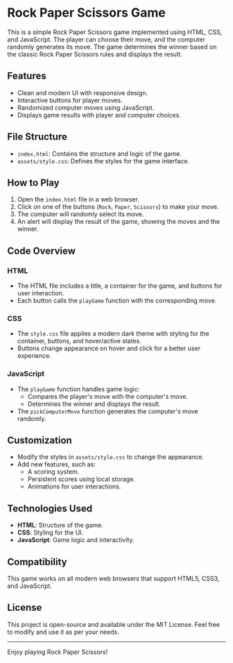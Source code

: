 # Rock Paper Scissors Game

This is a simple Rock Paper Scissors game implemented using HTML, CSS, and JavaScript. The player can choose their move, and the computer randomly generates its move. The game determines the winner based on the classic Rock Paper Scissors rules and displays the result.

## Features

- Clean and modern UI with responsive design.
- Interactive buttons for player moves.
- Randomized computer moves using JavaScript.
- Displays game results with player and computer choices.

## File Structure

- `index.html`: Contains the structure and logic of the game.
- `assets/style.css`: Defines the styles for the game interface.

## How to Play

1. Open the `index.html` file in a web browser.
2. Click on one of the buttons (`Rock`, `Paper`, `Scissors`) to make your move.
3. The computer will randomly select its move.
4. An alert will display the result of the game, showing the moves and the winner.

## Code Overview

### HTML
- The HTML file includes a title, a container for the game, and buttons for user interaction.
- Each button calls the `playGame` function with the corresponding move.

### CSS
- The `style.css` file applies a modern dark theme with styling for the container, buttons, and hover/active states.
- Buttons change appearance on hover and click for a better user experience.

### JavaScript
- The `playGame` function handles game logic:
  - Compares the player's move with the computer's move.
  - Determines the winner and displays the result.
- The `pickComputerMove` function generates the computer's move randomly.

## Customization

- Modify the styles in `assets/style.css` to change the appearance.
- Add new features, such as:
  - A scoring system.
  - Persistent scores using local storage.
  - Animations for user interactions.

## Technologies Used

- **HTML**: Structure of the game.
- **CSS**: Styling for the UI.
- **JavaScript**: Game logic and interactivity.

## Compatibility

This game works on all modern web browsers that support HTML5, CSS3, and JavaScript.

## License

This project is open-source and available under the MIT License. Feel free to modify and use it as per your needs.

---

Enjoy playing Rock Paper Scissors!